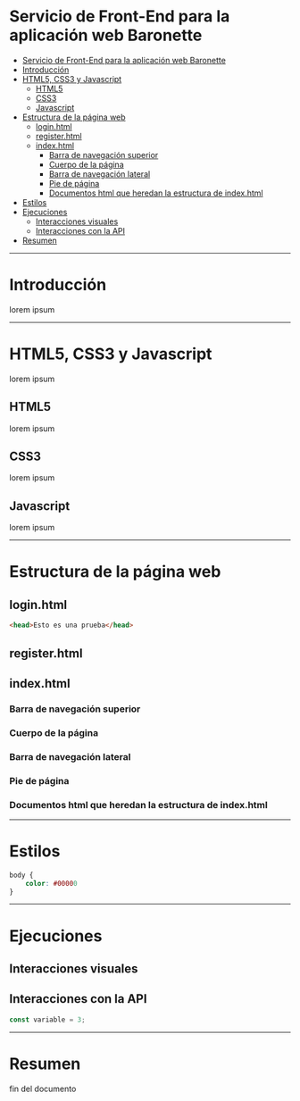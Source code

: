 # Servicio de Front-End para la aplicación web Baronette
- [Servicio de Front-End para la aplicación web Baronette](#servicio-de-front-end-para-la-aplicación-web-baronette)
- [Introducción](#introducción)
- [HTML5, CSS3 y Javascript](#html5-css3-y-javascript)
  - [HTML5](#html5)
  - [CSS3](#css3)
  - [Javascript](#javascript)
- [Estructura de la página web](#estructura-de-la-página-web)
  - [login.html](#loginhtml)
  - [register.html](#registerhtml)
  - [index.html](#indexhtml)
    - [Barra de navegación superior](#barra-de-navegación-superior)
    - [Cuerpo de la página](#cuerpo-de-la-página)
    - [Barra de navegación lateral](#barra-de-navegación-lateral)
    - [Pie de página](#pie-de-página)
    - [Documentos html que heredan la estructura de index.html](#documentos-html-que-heredan-la-estructura-de-indexhtml)
- [Estilos](#estilos)
- [Ejecuciones](#ejecuciones)
  - [Interacciones visuales](#interacciones-visuales)
  - [Interacciones con la API](#interacciones-con-la-api)
- [Resumen](#resumen)

---
# Introducción
lorem ipsum

---
# HTML5, CSS3 y Javascript
lorem ipsum

## HTML5
lorem ipsum
## CSS3
lorem ipsum
## Javascript
lorem ipsum

---
# Estructura de la página web
## login.html
```html
<head>Esto es una prueba</head>
```
## register.html
## index.html
### Barra de navegación superior
### Cuerpo de la página
### Barra de navegación lateral
### Pie de página
### Documentos html que heredan la estructura de index.html

---
# Estilos
```css
body {
    color: #00000
}
```

---
# Ejecuciones
## Interacciones visuales
## Interacciones con la API
```javascript
const variable = 3;
```
---

# Resumen
fin del documento